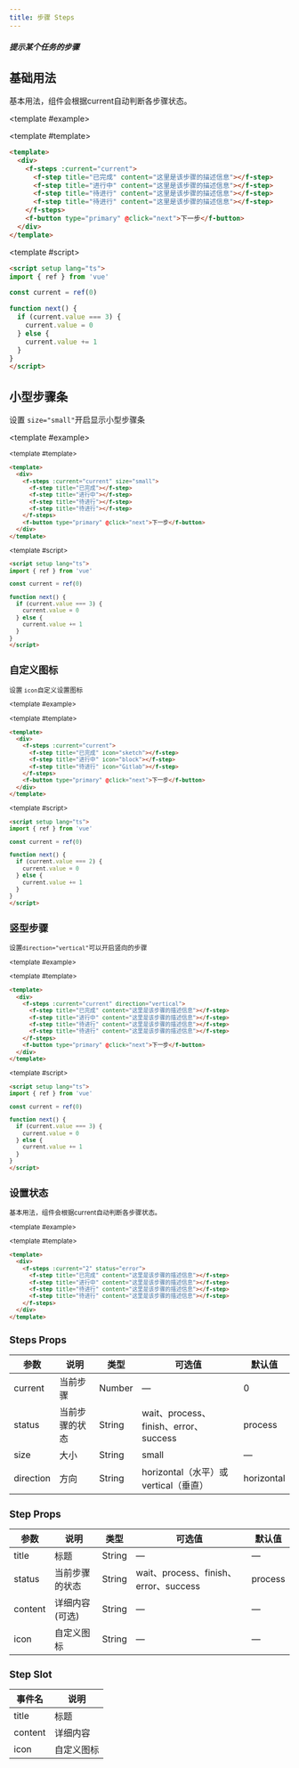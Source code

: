```yaml
---
title: 步骤 Steps
---
```


<script setup>
import Basic from './demo/Steps/Basic.vue'
import Small from './demo/Steps/Small.vue'
import Icon from './demo/Steps/Icon.vue'
import Vertical from './demo/Steps/Vertical.vue'
import Status from './demo/Steps/Status.vue'
</script>

##### 提示某个任务的步骤

<card>

## 基础用法

基本用法，组件会根据current自动判断各步骤状态。

<template #example>

  <Basic/>
  
</template>

<template #template>

```html
<template>
  <div>
    <f-steps :current="current">
      <f-step title="已完成" content="这里是该步骤的描述信息"></f-step>
      <f-step title="进行中" content="这里是该步骤的描述信息"></f-step>
      <f-step title="待进行" content="这里是该步骤的描述信息"></f-step>
      <f-step title="待进行" content="这里是该步骤的描述信息"></f-step>
    </f-steps>
    <f-button type="primary" @click="next">下一步</f-button>
  </div>
</template>
```

</template>

<template #script>

```html
<script setup lang="ts">
import { ref } from 'vue'

const current = ref(0)

function next() {
  if (current.value === 3) {
    current.value = 0
  } else {
    current.value += 1
  }
}
</script>
```

</template>

</card>

<card>

## 小型步骤条

设置 `size="small"`开启显示小型步骤条

<template #example>

  <Small/>
  
</template>

<template #template>

```html
<template>
  <div>
    <f-steps :current="current" size="small">
      <f-step title="已完成"></f-step>
      <f-step title="进行中"></f-step>
      <f-step title="待进行"></f-step>
      <f-step title="待进行"></f-step>
    </f-steps>
    <f-button type="primary" @click="next">下一步</f-button>
  </div>
</template>
```

</template>

<template #script>

```html
<script setup lang="ts">
import { ref } from 'vue'

const current = ref(0)

function next() {
  if (current.value === 3) {
    current.value = 0
  } else {
    current.value += 1
  }
}
</script>
```

</template>

</card>

<card>

## 自定义图标

设置 `icon`自定义设置图标

<template #example>

  <Icon/>
  
</template>

<template #template>

```html
<template>
  <div>
    <f-steps :current="current">
      <f-step title="已完成" icon="sketch"></f-step>
      <f-step title="进行中" icon="block"></f-step>
      <f-step title="待进行" icon="Gitlab"></f-step>
    </f-steps>
    <f-button type="primary" @click="next">下一步</f-button>
  </div>
</template>
```

</template>

<template #script>

```html
<script setup lang="ts">
import { ref } from 'vue'

const current = ref(0)

function next() {
  if (current.value === 2) {
    current.value = 0
  } else {
    current.value += 1
  }
}
</script>
```

</template>

</card>

<card>

## 竖型步骤

设置`direction="vertical"`可以开启竖向的步骤

<template #example>

  <Vertical/>
  
</template>

<template #template>

```html
<template>
  <div>
    <f-steps :current="current" direction="vertical">
      <f-step title="已完成" content="这里是该步骤的描述信息"></f-step>
      <f-step title="进行中" content="这里是该步骤的描述信息"></f-step>
      <f-step title="待进行" content="这里是该步骤的描述信息"></f-step>
      <f-step title="待进行" content="这里是该步骤的描述信息"></f-step>
    </f-steps>
    <f-button type="primary" @click="next">下一步</f-button>
  </div>
</template>
```

</template>

<template #script>

```html
<script setup lang="ts">
import { ref } from 'vue'

const current = ref(0)

function next() {
  if (current.value === 3) {
    current.value = 0
  } else {
    current.value += 1
  }
}
</script>
```

</template>

</card>

<card>

## 设置状态

基本用法，组件会根据current自动判断各步骤状态。

<template #example>

  <Status/>
  
</template>

<template #template>

```html
<template>
  <div>
    <f-steps :current="2" status="error">
      <f-step title="已完成" content="这里是该步骤的描述信息"></f-step>
      <f-step title="进行中" content="这里是该步骤的描述信息"></f-step>
      <f-step title="待进行" content="这里是该步骤的描述信息"></f-step>
      <f-step title="待进行" content="这里是该步骤的描述信息"></f-step>
    </f-steps>
  </div>
</template>
```

</template>

</card>

## Steps Props

| 参数      | 说明           | 类型   | 可选值                                | 默认值     |
| --------- | -------------- | ------ | ------------------------------------- | ---------- |
| current   | 当前步骤       | Number | —                                     | 0          |
| status    | 当前步骤的状态 | String | wait、process、finish、error、success | process    |
| size      | 大小           | String | small                                 | —          |
| direction | 方向           | String | horizontal（水平）或vertical（垂直）  | horizontal |

## Step Props

| 参数    | 说明           | 类型   | 可选值                                | 默认值  |
| ------- | -------------- | ------ | ------------------------------------- | ------- |
| title   | 标题           | String | —                                     | —       |
| status  | 当前步骤的状态 | String | wait、process、finish、error、success | process |
| content | 详细内容(可选) | String | —                                     | —       |
| icon    | 自定义图标     | String | —                                     | —       |

## Step Slot

| 事件名  | 说明       |
| ------- | ---------- |
| title   | 标题       |
| content | 详细内容   |
| icon    | 自定义图标 |
